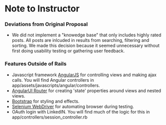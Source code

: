# Note to Instructor

### Deviations from Original Proposal
* We did not implement a "knowedge base" that only includes highly rated posts.  All posts are inlcuded in results from searching, filtering and sorting.  We made this decision because it seemed unnecessary without first doing usability testing or gathering user feedback.

### Features Outside of Rails
* Javascript framework [AngularJS](http://angularjs.org/) for controlling views and making ajax calls.  You will find Angular controllers in app/assets/javascripts/angular/controllers.
* [AngularUI Router](https://github.com/angular-ui/ui-router) for creating 'state' properties around views and nested views.
* [Bootstrap](http://getbootstrap.com/) for styling and effects.
* [Selenium WebDriver](http://www.seleniumhq.org/) for automating browser during testing.
* OAuth login with LinkedIN.  You will find much of the logic for this in app/controllers/session_controller.rb

